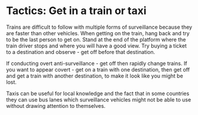 [Title]: # (Tactics: Get in a train or taxi)
[Difficulty]: # (Advanced)
[Order]: # (9)

# Tactics: Get in a train or taxi

Trains are difficult to follow with multiple forms of surveillance because they are faster than other vehicles. When getting on the train, hang back and try to be the last person to get on. Stand at the end of the platform where the train driver stops and where you will have a good view. Try buying a ticket to a destination and observe  - get off before that destination.

If conducting overt anti-surveillance - get off then rapidly change trains. If you want to appear covert - get on a train with one destination, then get off and get a train with another destination, to make it look like you might be lost.

Taxis can be useful for local knowledge and the fact that in some countries they can use bus lanes which surveillance vehicles might not be able to use without drawing attention to themselves.